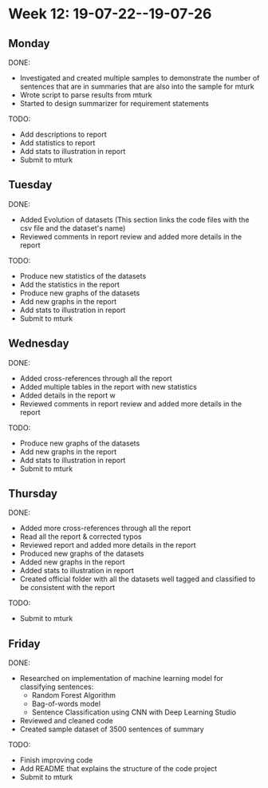 # Week 12: 19-07-22--19-07-26

## Monday

DONE:

- Investigated and created multiple samples to demonstrate the number of sentences that are in summaries that are also into the sample for mturk
- Wrote script to parse results from mturk
- Started to design summarizer for requirement statements
    
TODO:

- Add descriptions to report
- Add statistics to report
- Add stats to illustration in report
- Submit to mturk

## Tuesday

DONE:

- Added Evolution of datasets (This section links the code files with the csv file and the dataset's name)
- Reviewed comments in report review and added more details in the report

TODO: 

- Produce new statistics of the datasets
- Add the statistics in the report
- Produce new graphs of the datasets
- Add new graphs in the report
- Add stats to illustration in report
- Submit to mturk

## Wednesday

DONE:

- Added cross-references through all the report 
- Added multiple tables in the report with new statistics
- Added details in the report w
- Reviewed comments in report review and added more details in the report

TODO: 

- Produce new graphs of the datasets
- Add new graphs in the report
- Add stats to illustration in report
- Submit to mturk

## Thursday

DONE:

- Added more cross-references through all the report 
- Read all the report & corrected typos
- Reviewed report and added more details in the report
- Produced new graphs of the datasets
- Added new graphs in the report
- Added stats to illustration in report
- Created official folder with all the datasets well tagged and classified to be consistent with the report

TODO: 

- Submit to mturk

## Friday

DONE:

- Researched on implementation of machine learning model for classifying sentences:
  - Random Forest Algorithm
  - Bag-of-words model
  - Sentence Classification using CNN with Deep Learning Studio
- Reviewed and cleaned code
- Created sample dataset of 3500 sentences of summary
  
TODO: 

- Finish improving code
- Add README that explains the structure of the code project
- Submit to mturk
